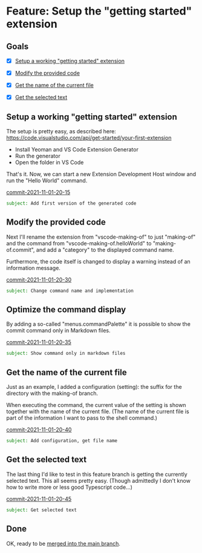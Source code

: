# Feature: Setup the "getting started" extension


## Goals

- [X] [Setup a working "getting started" extension](#setup-a-working-getting-started-extension)
- [X] [Modify the provided code](#modify-the-provided-code)
- [X] [Get the name of the current file](#get-the-name-of-the-current-file)
- [X] [Get the selected text](#get-the-selected-text)


<a id="commit-2021-11-01-20-15"></a>

## Setup a working "getting started" extension

The setup is pretty easy, as described here: https://code.visualstudio.com/api/get-started/your-first-extension

- Install Yeoman and VS Code Extension Generator
- Run the generator
- Open the folder in VS Code

That's it.
Now, we can start a new Extension Development Host window
and run the "Hello World" command.

[commit-2021-11-01-20-15](https://github.com/pitnyr/making-of-vscode/commit/083a3f5115e879991ed200c66f57da15bddf5658)
```email
subject: Add first version of the generated code
```


<a id="commit-2021-11-01-20-30"></a>

## Modify the provided code

Next I'll rename the extension from "vscode-making-of" to just "making-of"
and the command from "vscode-making-of.helloWorld" to "making-of.commit",
and add a "category" to the displayed command name.

Furthermore, the code itself is changed to display a warning instead of an information message.

[commit-2021-11-01-20-30](https://github.com/pitnyr/making-of-vscode/commit/7db71ab808c6fb36d25b9875278e6dc066d97501)
```email
subject: Change command name and implementation
```


<a id="commit-2021-11-01-20-35"></a>

## Optimize the command display

By adding a so-called "menus.commandPalette" it is possible
to show the commit command only in Markdown files.

[commit-2021-11-01-20-35](https://github.com/pitnyr/making-of-vscode/commit/443e0a87fc2e9aa78bb09f64fa9f01e7aac6b14a)
```email
subject: Show command only in markdown files
```


<a id="commit-2021-11-01-20-40"></a>

## Get the name of the current file

Just as an example, I added a configuration (setting): the suffix for the directory with the making-of branch.

When executing the command, the current value of the setting is shown together with the name of the current file.
(The name of the current file is part of the information I want to pass to the shell command.)

[commit-2021-11-01-20-40](https://github.com/pitnyr/making-of-vscode/commit/e5916fa87699d5240d3f9dd2309e39a3dcd756f1)
```email
subject: Add configuration, get file name
```


<a id="commit-2021-11-01-20-45"></a>

## Get the selected text

The last thing I'd like to test in this feature branch is getting the currently selected text.
This all seems pretty easy.
(Though admittedly I don't know how to write more or less good Typescript code...)

[commit-2021-11-01-20-45](https://github.com/pitnyr/making-of-vscode/commit/be56be00fc88da5a9628b479096b6d59d55f975b)
```email
subject: Get selected text
```


## Done

OK, ready to be [merged into the main branch](main.md#commit-2021-11-01-21-00).
